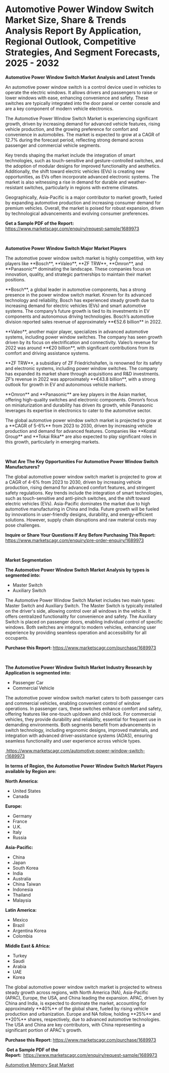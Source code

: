 <p><h1>Automotive Power Window Switch Market Size, Share & Trends Analysis Report By Application, Regional Outlook, Competitive Strategies, And Segment Forecasts, 2025 - 2032</h1></p><p><strong>Automotive Power Window Switch Market Analysis and Latest Trends</strong></p>
<p><p>An automotive power window switch is a control device used in vehicles to operate the electric windows. It allows drivers and passengers to raise or lower windows with ease, enhancing convenience and safety. These switches are typically integrated into the door panel or center console and are a key component of modern vehicle electronics.</p><p>The Automotive Power Window Switch Market is experiencing significant growth, driven by increasing demand for advanced vehicle features, rising vehicle production, and the growing preference for comfort and convenience in automobiles. The market is expected to grow at a CAGR of 12.7% during the forecast period, reflecting strong demand across passenger and commercial vehicle segments.</p><p>Key trends shaping the market include the integration of smart technologies, such as touch-sensitive and gesture-controlled switches, and the adoption of modular designs for improved functionality and aesthetics. Additionally, the shift toward electric vehicles (EVs) is creating new opportunities, as EVs often incorporate advanced electronic systems. The market is also witnessing a rise in demand for durable and weather-resistant switches, particularly in regions with extreme climates.</p><p>Geographically, Asia-Pacific is a major contributor to market growth, fueled by expanding automotive production and increasing consumer demand for premium vehicles. Overall, the market is poised for robust expansion, driven by technological advancements and evolving consumer preferences.</p></p>
<p><strong>Get a Sample PDF of the Report:&nbsp;</strong> <a href="https://www.marketscagr.com/enquiry/request-sample/1689973?utm_campaign=2003&utm_medium=2&utm_source=Github&utm_content=ia&utm_term=22012025&utm_id=automotive-power-window-switch">https://www.marketscagr.com/enquiry/request-sample/1689973</a></p>
<p>&nbsp;</p>
<p><strong>Automotive Power Window Switch Major Market Players</strong></p>
<p><p>The automotive power window switch market is highly competitive, with key players like **Bosch**, **Valeo**, **ZF TRW**, **Omron**, and **Panasonic** dominating the landscape. These companies focus on innovation, quality, and strategic partnerships to maintain their market positions.</p><p>**Bosch**, a global leader in automotive components, has a strong presence in the power window switch market. Known for its advanced technology and reliability, Bosch has experienced steady growth due to increasing demand for electric vehicles (EVs) and smart automotive systems. The company’s future growth is tied to its investments in EV components and autonomous driving technologies. Bosch’s automotive division reported sales revenue of approximately **€52.6 billion** in 2022.</p><p>**Valeo**, another major player, specializes in advanced automotive systems, including power window switches. The company has seen growth driven by its focus on electrification and connectivity. Valeo’s revenue for 2022 was around **€20 billion**, with significant contributions from its comfort and driving assistance systems.</p><p>**ZF TRW**, a subsidiary of ZF Friedrichshafen, is renowned for its safety and electronic systems, including power window switches. The company has expanded its market share through acquisitions and R&D investments. ZF’s revenue in 2022 was approximately **€43.8 billion**, with a strong outlook for growth in EV and autonomous vehicle markets.</p><p>**Omron** and **Panasonic** are key players in the Asian market, offering high-quality switches and electronic components. Omron’s focus on miniaturization and durability has driven its growth, while Panasonic leverages its expertise in electronics to cater to the automotive sector.</p><p>The global automotive power window switch market is projected to grow at a **CAGR of 5-6%** from 2023 to 2030, driven by increasing vehicle production and demand for advanced features. Companies like **Kostal Group** and **Tokai Rika** are also expected to play significant roles in this growth, particularly in emerging markets.</p></p>
<p>&nbsp;</p>
<p><strong>What Are The Key Opportunities For Automotive Power Window Switch Manufacturers?</strong></p>
<p><p>The global automotive power window switch market is projected to grow at a CAGR of 4-6% from 2023 to 2030, driven by increasing vehicle production, rising demand for advanced comfort features, and stringent safety regulations. Key trends include the integration of smart technologies, such as touch-sensitive and anti-pinch switches, and the shift toward electric vehicles (EVs). Asia-Pacific dominates the market due to high automotive manufacturing in China and India. Future growth will be fueled by innovations in user-friendly designs, durability, and energy-efficient solutions. However, supply chain disruptions and raw material costs may pose challenges.</p></p>
<p><strong>Inquire or Share Your Questions If Any Before Purchasing This Report:</strong> <a href="https://www.marketscagr.com/enquiry/pre-order-enquiry/1689973?utm_campaign=2003&utm_medium=2&utm_source=Github&utm_content=ia&utm_term=22012025&utm_id=automotive-power-window-switch">https://www.marketscagr.com/enquiry/pre-order-enquiry/1689973</a></p>
<p>&nbsp;</p>
<p><strong>Market Segmentation</strong></p>
<p><strong>The Automotive Power Window Switch Market Analysis by types is segmented into:</strong></p>
<p><ul><li>Master Switch</li><li>Auxiliary Switch</li></ul></p>
<p><p>The Automotive Power Window Switch Market includes two main types: Master Switch and Auxiliary Switch. The Master Switch is typically installed on the driver's side, allowing control over all windows in the vehicle. It offers centralized functionality for convenience and safety. The Auxiliary Switch is placed on passenger doors, enabling individual control of specific windows. Both switches are integral to modern vehicles, enhancing user experience by providing seamless operation and accessibility for all occupants.</p></p>
<p><strong>Purchase this Report:&nbsp;</strong><a href="https://www.marketscagr.com/purchase/1689973?utm_campaign=2003&utm_medium=2&utm_source=Github&utm_content=ia&utm_term=22012025&utm_id=automotive-power-window-switch">https://www.marketscagr.com/purchase/1689973</a></p>
<p>&nbsp;</p>
<p><strong>The Automotive Power Window Switch Market Industry Research by Application is segmented into:</strong></p>
<p><ul><li>Passenger Car</li><li>Commercial Vehicle</li></ul></p>
<p><p>The automotive power window switch market caters to both passenger cars and commercial vehicles, enabling convenient control of window operations. In passenger cars, these switches enhance comfort and safety, offering features like one-touch up/down and child lock. For commercial vehicles, they provide durability and reliability, essential for frequent use in demanding environments. Both segments benefit from advancements in switch technology, including ergonomic designs, improved materials, and integration with advanced driver-assistance systems (ADAS), ensuring seamless functionality and user experience across vehicle types.</p></p>
<p><a href="https://www.marketscagr.com/automotive-power-window-switch-r1689973?utm_campaign=2003&utm_medium=2&utm_source=Github&utm_content=ia&utm_term=22012025&utm_id=automotive-power-window-switch">&nbsp;https://www.marketscagr.com/automotive-power-window-switch-r1689973</a></p>
<p><strong>In terms of Region, the Automotive Power Window Switch Market Players available by Region are:</strong></p>
<p>
    <p> <strong> North America: </strong>
        <ul>
            <li>United States</li>
            <li>Canada</li>
        </ul>
        </p> 
    <p> <strong> Europe: </strong>
        <ul>
            <li>Germany</li>
            <li>France</li>
            <li>U.K.</li>
            <li>Italy</li>
            <li>Russia</li>
        </ul>
        </p> 
    <p> <strong> Asia-Pacific: </strong>
        <ul>
            <li>China</li>
            <li>Japan</li>
            <li>South Korea</li>
            <li>India</li>
            <li>Australia</li>
            <li>China Taiwan</li>
            <li>Indonesia</li>
            <li>Thailand</li>
            <li>Malaysia</li>
        </ul>
        </p> 
    <p> <strong> Latin America: </strong>
        <ul>
            <li>Mexico</li>
            <li>Brazil</li>
            <li>Argentina Korea</li>
            <li>Colombia</li>
        </ul>
        </p> 
    <p> <strong> Middle East & Africa: </strong>
        <ul>
            <li>Turkey</li>
            <li>Saudi</li>
            <li>Arabia</li>
            <li>UAE</li>
            <li>Korea</li>
        </ul>
    </p>
    </p>
<p><p>The global automotive power window switch market is projected to witness steady growth across regions, with North America (NA), Asia-Pacific (APAC), Europe, the USA, and China leading the expansion. APAC, driven by China and India, is expected to dominate the market, accounting for approximately **40%** of the global share, fueled by rising vehicle production and urbanization. Europe and NA follow, holding **25%** and **20%** shares, respectively, due to advanced automotive technologies. The USA and China are key contributors, with China representing a significant portion of APAC's growth.</p></p>
<p><strong>Purchase this Report: </strong><a href="https://www.marketscagr.com/purchase/1689973?utm_campaign=2003&utm_medium=2&utm_source=Github&utm_content=ia&utm_term=22012025&utm_id=automotive-power-window-switch">https://www.marketscagr.com/purchase/1689973</a></p>
<p>&nbsp;<strong>Get a Sample PDF of the Report:&nbsp;&nbsp;</strong><a href="https://www.marketscagr.com/enquiry/request-sample/1689973?utm_campaign=2003&utm_medium=2&utm_source=Github&utm_content=ia&utm_term=22012025&utm_id=automotive-power-window-switch">https://www.marketscagr.com/enquiry/request-sample/1689973</a></p>
<p><strong></strong></p>
<p><p><a href="https://github.com/gulaimolin/Market-Research-Report-List-7/blob/main/automotive-memory-seat-market.md?utm_campaign=2003&utm_medium=2&utm_source=Github&utm_content=ia&utm_term=22012025&utm_id=automotive-power-window-switch">Automotive Memory Seat Market</a></p></p>